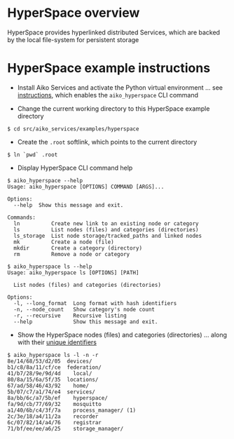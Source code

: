 # HyperSpace overview

HyperSpace provides hyperlinked distributed Services,
which are backed by the local file-system for persistent storage

# HyperSpace example instructions

- Install Aiko Services and activate the Python virtual environment ...
  see [instructions](../../../../ReadMe.md), which enables the
   `aiko_hyperspace` CLI command

- Change the current working directory to this HyperSpace example directory

```
$ cd src/aiko_services/examples/hyperspace
```
- Create the `.root` softlink, which points to the current directory

```
$ ln `pwd` .root
```
- Display HyperSpace CLI command help

```
$ aiko_hyperspace --help
Usage: aiko_hyperspace [OPTIONS] COMMAND [ARGS]...

Options:
  --help  Show this message and exit.

Commands:
  ln          Create new link to an existing node or category
  ls          List nodes (files) and categories (directories)
  ls_storage  List node storage/tracked_paths and linked nodes
  mk          Create a node (file)
  mkdir       Create a category (directory)
  rm          Remove a node or category

$ aiko_hyperspace ls --help
Usage: aiko_hyperspace ls [OPTIONS] [PATH]

  List nodes (files) and categories (directories)

Options:
  -l, --long_format  Long format with hash identifiers
  -n, --node_count   Show category's node count
  -r, --recursive    Recursive listing
  --help             Show this message and exit.
```
- Show the HyperSpace nodes (files) and categories (directories) ...
  along with their [unique identifiers](https://en.wikipedia.org/wiki/Unique_identifier)

```
$ aiko_hyperspace ls -l -n -r
8e/14/68/53/d2/05  devices/
b1/c8/8a/11/cf/ce  federation/
41/b7/28/9e/9d/4d    local/
80/8a/15/6a/5f/35  locations/
67/ad/58/46/43/92    home/
5b/07/c7/a1/74/e4  services/
8a/bb/6c/a7/5b/ef    hyperspace/
fa/9d/cb/77/69/32    mosquitto
a1/40/6b/c4/3f/7a    process_manager/ (1)
2c/3e/18/a4/11/2a    recorder
6c/07/82/14/a4/76    registrar
71/bf/ee/ee/a6/25    storage_manager/
```